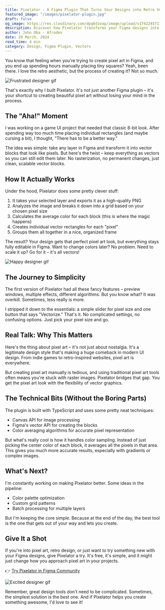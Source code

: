 ```yaml
---
title: Pixelator - A Figma Plugin That Turns Your Designs into Retro Vector Art
featured_image: "/images/pixelator-plugin.jpg"
draft: false
og_image: https://res.cloudinary.com/dpq6dieap/image/upload/v1742245717/pixelator-plugin_ravwj3.jpg
description: Discover how Pixelator transforms your Figma designs into pixel-perfect vector blocks, bringing retro aesthetics to modern design workflows.
author: John Oba - Afrodev
date: 20 March, 2024
read_time: 4 min
category: Design, Figma Plugin, Vectors
---
```


You know that feeling when you're trying to create pixel art in Figma, and you end up spending hours manually placing tiny squares? Yeah, been there. I love the retro aesthetic, but the process of creating it? Not so much.

![Frustrated designer gif](https://media.giphy.com/media/3o6Zt6KHxJTbXCnSvu/giphy.gif)

That's exactly why I built Pixelator. It's not just another Figma plugin – it's your shortcut to creating beautiful pixel art without losing your mind in the process.

## The "Aha!" Moment

I was working on a game UI project that needed that classic 8-bit look. After spending way too much time placing individual rectangles (and maybe cursing a bit), I thought, "There has to be a better way."

The idea was simple: take any layer in Figma and transform it into vector blocks that look like pixels. But here's the twist – keep everything as vectors so you can still edit them later. No rasterization, no permanent changes, just clean, scalable vector blocks.

## How It Actually Works

Under the hood, Pixelator does some pretty clever stuff:

1. It takes your selected layer and exports it as a high-quality PNG
2. Analyzes the image and breaks it down into a grid based on your chosen pixel size
3. Calculates the average color for each block (this is where the magic happens)
4. Creates individual vector rectangles for each "pixel"
5. Groups them all together in a nice, organized frame

The result? Your design gets that perfect pixel art look, but everything stays fully editable in Figma. Want to change colors later? No problem. Need to scale it up? Go for it – it's all vectors!

![Happy designer gif](https://media.giphy.com/media/v1.Y2lkPTc5MGI3NjExbmcyenQwa3QxemF1d291aGhjdjNpZzVhb3pqM3dhcGx6OGw5YmFwayZlcD12MV9pbnRlcm5hbF9naWZfYnlfaWQmY3Q9Zw/tIzYvGsndYZu9yO0Pv/giphy.webp)

## The Journey to Simplicity

The first version of Pixelator had all these fancy features – preview windows, multiple effects, different algorithms. But you know what? It was overkill. Sometimes, less really is more.

I stripped it down to the essentials: a simple slider for pixel size and one button that says "Vectorize." That's it. No complicated settings, no confusing options. Just pick your pixel size and go.

## Real Talk: Why This Matters

Here's the thing about pixel art – it's not just about nostalgia. It's a legitimate design style that's making a huge comeback in modern UI design. From indie games to retro-inspired websites, pixel art is everywhere.

But creating pixel art manually is tedious, and using traditional pixel art tools often means you're stuck with raster images. Pixelator bridges that gap. You get the pixel art look with the flexibility of vector graphics.

## The Technical Bits (Without the Boring Parts)

The plugin is built with TypeScript and uses some pretty neat techniques:

- Canvas API for image processing
- Figma's vector API for creating the blocks
- Color averaging algorithms for accurate pixel representation

But what's really cool is how it handles color sampling. Instead of just picking the center color of each block, it averages all the pixels in that area. This gives you much more accurate results, especially with gradients or complex images.

## What's Next?

I'm constantly working on making Pixelator better. Some ideas in the pipeline:

- Color palette optimization
- Custom grid patterns
- Batch processing for multiple layers

But I'm keeping the core simple. Because at the end of the day, the best tool is the one that gets out of your way and lets you create.

## Give It a Shot

If you're into pixel art, retro design, or just want to try something new with your Figma designs, give Pixelator a try. It's free, it's simple, and it might just change how you approach pixel art in your projects.

👉 [Try Pixelator in Figma Community](https://www.figma.com/community/plugin/1480301312138175062/pixelator)

![Excited designer gif](https://media.giphy.com/media/v1.Y2lkPTc5MGI3NjExbmcyenQwa3QxemF1d291aGhjdjNpZzVhb3pqM3dhcGx6OGw5YmFwayZlcD12MV9pbnRlcm5hbF9naWZfYnlfaWQmY3Q9Zw/OE6FE4GZF78nm/giphy.webp)

Remember, great design tools don't need to be complicated. Sometimes, the simplest solution is the best one. And if Pixelator helps you create something awesome, I'd love to see it! 
